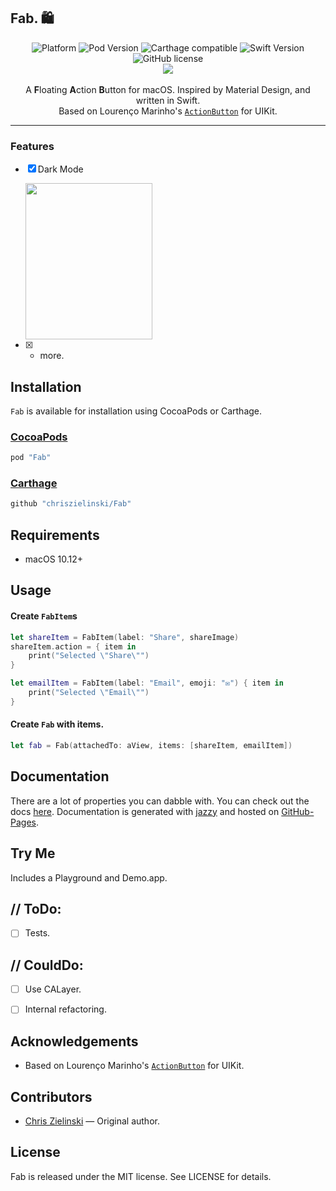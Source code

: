 Fab. 🛍️
----
 
<p align="center">
	<a href="https://cocoapods.org/pods/Fab" style="text-decoration:none">
		<img alt="Platform" src ="https://img.shields.io/cocoapods/p/Fab.svg?style=flat"/>
	</a>
	<a href="https://cocoapods.org/pods/Fab" style="text-decoration:none">
		<img alt="Pod Version" src ="https://img.shields.io/cocoapods/v/Fab.svg?style=flat"/>
	</a>
	<a href="https://github.com/Carthage/Carthage" style="text-decoration:none">
		<img alt="Carthage compatible" src ="https://img.shields.io/badge/Carthage-compatible-4BC51D.svg?style=flat"/>
	</a>
	<a href="https://developer.apple.com/swift" style="text-decoration:none">
		<img alt="Swift Version" src ="https://img.shields.io/badge/language-swift%205-brightgreen.svg"/>
	</a>
	<a href="https://github.com/chriszielinski/Fab/blob/master/LICENSE" style="text-decoration:none">
		<img alt="GitHub license" src ="https://img.shields.io/badge/license-MIT-blue.svg"/>
	</a>
	<br>
	<img src ="https://raw.githubusercontent.com/chriszielinski/Fab/master/readme-assets/Fab.gif"/>
	<br>
	<br>
	A <b>F</b>loating <b>A</b>ction <b>B</b>utton for macOS. Inspired by Material Design, and written in Swift.
	<br>
	Based on Lourenço Marinho's <a href="https://github.com/lourenco-marinho/ActionButton"><code>ActionButton</code></a> for UIKit.
	<br>
</p>

----

### Features

- [x] Dark Mode	

	<img width="203" height="250" src ="https://raw.githubusercontent.com/chriszielinski/Fab/master/readme-assets/light-dark-mode.png"/>
- [x] + more.


Installation
----

`Fab` is available for installation using CocoaPods or Carthage.

### [CocoaPods](http://cocoapods.org/)

```ruby
pod "Fab"
```

### [Carthage](https://github.com/Carthage/Carthage)

```ruby
github "chriszielinski/Fab"
```


Requirements
----

- macOS 10.12+


Usage
----

#### Create `FabItem`s
```swift
let shareItem = FabItem(label: "Share", shareImage)
shareItem.action = { item in
	print("Selected \"Share\"")
}

let emailItem = FabItem(label: "Email", emoji: "✉️") { item in
	print("Selected \"Email\"")
}
```

#### Create `Fab` with items.
```swift
let fab = Fab(attachedTo: aView, items: [shareItem, emailItem])
```


Documentation
----

There are a lot of properties you can dabble with. You can check out the docs [here](http://chriszielinski.github.io/Fab/). Documentation is generated with [jazzy](https://github.com/realm/jazzy) and hosted on [GitHub-Pages](https://pages.github.com).

Try Me
----

Includes a Playground and Demo.app.


// ToDo:
----

- [ ] Tests.

// CouldDo:
----

- [ ] Use CALayer.
- [ ] Internal refactoring.


Acknowledgements
----

* Based on Lourenço Marinho's [`ActionButton`](https://github.com/lourenco-marinho/ActionButton) for UIKit.


Contributors
----

- [Chris Zielinski](https://github.com/chriszielinski) — Original author.


License
----

Fab is released under the MIT license. See LICENSE for details.
